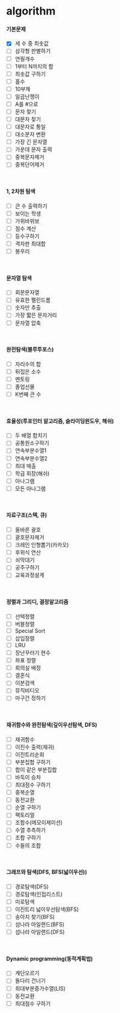 # algorithm
#### 기본문제
+ [x] 세 수 중 최솟값
+ [ ] 삼각형 판별하기
+ [ ] 연필개수
+ [ ] 1부터 N까지의 합
+ [ ] 최솟값 구하기
+ [ ] 홀수
+ [ ] 10부제
+ [ ] 일곱난쟁이
+ [ ] A를 #으로
+ [ ] 문자 찾기
+ [ ] 대문자 찾기
+ [ ] 대문자로 통일
+ [ ] 대소문자 변환
+ [ ] 가장 긴 문자열
+ [ ] 가운데 문자 출력
+ [ ] 중복문자제거
+ [ ] 중복단어제거

<br>

#### 1, 2차원 탐색
+ [ ] 큰 수 출력하기
+ [ ] 보이는 학생
+ [ ] 가위바위보
+ [ ] 점수 계산
+ [ ] 등수구하기
+ [ ] 격자판 최대합
+ [ ] 봉우리

<br>

#### 문자열 탐색
+ [ ] 회문문자열
+ [ ] 유효한 팰린드롬
+ [ ] 숫자만 추출
+ [ ] 가장 짧은 문자거리
+ [ ] 문자열 압축

<br>

#### 완전탐색(블루투포스)
+ [ ] 자리수의 합
+ [ ] 뒤집은 소수
+ [ ] 멘토링
+ [ ] 졸업선물
+ [ ] K번째 큰 수

<br>

#### 효율성(투포인터 알고리즘, 슬라이딩윈도우, 해쉬)
+ [ ] 두 배열 합치기
+ [ ] 공통원소구하기
+ [ ] 연속부분수열1
+ [ ] 연속부분수열2
+ [ ] 최대 매출
+ [ ] 학급 회장(해쉬)
+ [ ] 아나그램
+ [ ] 모든 아나그램

<br>

#### 자료구조(스택, 큐)
+ [ ] 올바른 괄호
+ [ ] 괄호문자제거
+ [ ] 크레인 인형뽑기(카카오)
+ [ ] 후위식 연산
+ [ ] 쇠막대기
+ [ ] 공주구하기
+ [ ] 교육과정설계

<br>

#### 정렬과 그리디, 결정알고리즘
+ [ ] 선택정렬
+ [ ] 버블정렬
+ [ ] Special Sort
+ [ ] 삽입정렬
+ [ ] LRU
+ [ ] 장난꾸러기 현수
+ [ ] 좌표 정렬
+ [ ] 회의실 배정
+ [ ] 결혼식
+ [ ] 이분검색
+ [ ] 뮤직비디오
+ [ ] 마구간 정하기

<br>

#### 재귀함수와 완전탐색(깊이우선탐색, DFS)
+ [ ] 재귀함수
+ [ ] 이진수 출력(재귀)
+ [ ] 이진트리순회
+ [ ] 부분집합 구하기
+ [ ] 합이 같은 부분집합
+ [ ] 바둑이 승차
+ [ ] 최대점수 구하기
+ [ ] 중복순열
+ [ ] 동전교환
+ [ ] 순열 구하기
+ [ ] 팩토리얼
+ [ ] 조합수(메모이제이션)
+ [ ] 수열 추측하기
+ [ ] 조합 구하기
+ [ ] 수들의 조합

<br>

#### 그래프와 탐색(DFS, BFS(넓이우선))
+ [ ] 경로탐색(DFS)
+ [ ] 경로탐색(인접리스트)
+ [ ] 미로탐색
+ [ ] 이진트리 넓이우선탐색(BFS)
+ [ ] 송아지 찾기(BFS)
+ [ ] 섬나라 아일랜드(BFS)
+ [ ] 섬나라 아일랜드(DFS)

<br>

#### Dynamic programming(동적계획법)
+ [ ] 계단오르기
+ [ ] 돌다리 건너기
+ [ ] 최대부분증가수열(LIS)
+ [ ] 동전교환
+ [ ] 최대점수 구하기
